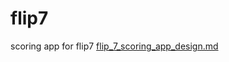 # flip7
scoring app for flip7
[flip_7_scoring_app_design.md](../../Downloads/flip_7_scoring_app_design.md)